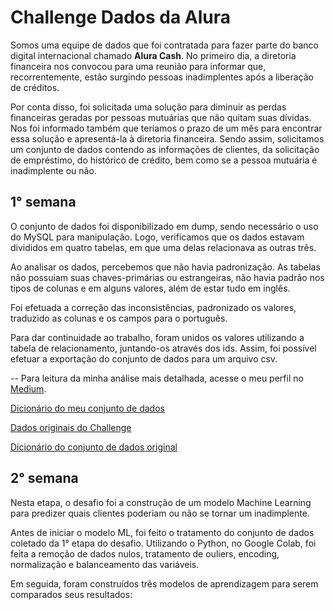 # Challenge Dados da Alura

Somos uma equipe de dados que foi contratada para fazer parte do banco digital internacional chamado **Alura Cash**. No primeiro dia, a diretoria financeira nos convocou para uma reunião para informar que, recorrentemente, estão surgindo pessoas inadimplentes após a liberação de créditos.

Por conta disso, foi solicitada uma solução para diminuir as perdas financeiras geradas por pessoas mutuárias que não quitam suas dívidas. Nos foi informado também que teríamos o prazo de um mês para encontrar essa solução e apresentá-la à diretoria financeira. Sendo assim, solicitamos um conjunto de dados contendo as informações de clientes, da solicitação de empréstimo, do histórico de crédito, bem como se a pessoa mutuária é inadimplente ou não.

## 1° semana

O conjunto de dados foi disponibilizado em dump, sendo necessário o uso do MySQL para manipulação. Logo, verificamos que os dados estavam divididos em quatro tabelas, em que uma delas relacionava as outras três.

Ao analisar os dados, percebemos que não havia padronização. As tabelas não possuiam suas chaves-primárias ou estrangeiras, não havia padrão nos tipos de colunas e em alguns valores, além de estar tudo em inglês.

Foi efetuada a correção das inconsistências, padronizado os valores, traduzido as colunas e os campos para o português.

Para dar continuidade ao trabalho, foram unidos os valores utilizando a tabela de relacionamento, juntando-os através dos ids. Assim, foi possível efetuar a exportação do conjunto de dados para um arquivo csv.

-- Para leitura da minha análise mais detalhada, acesse o meu perfil no [Medium](https://medium.com/@evelynebomfim/challenge-dados-da-alura-1-semana-26d00116b729).

[Dicionário do meu conjunto de dados](https://github.com/EvelyneBomfim/Challenge_Data_Science/tree/main/Dados)


[Dados originais do Challenge](https://github.com/Mirlaa/Challenge-Data-Science-1ed)

[Dicionário do conjunto de dados original](https://github.com/Mirlaa/Challenge-Data-Science-1ed/tree/main/Dados)

## 2° semana

Nesta etapa, o desafio foi a construção de um modelo Machine Learning para predizer quais clientes poderiam ou não se tornar um inadimplente.

Antes de iniciar o modelo ML, foi feito o tratamento do conjunto de dados coletado da 1° etapa do desafio. Utilizando o Python, no Google Colab, foi feita a remoção de dados nulos, tratamento de ouliers, encoding, normalização e balanceamento das variáveis.

Em seguida, foram construídos três modelos de aprendizagem para serem comparados seus resultados: 
